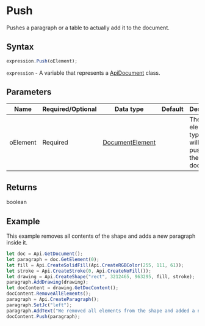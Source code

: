# Push

Pushes a paragraph or a table to actually add it to the document.

## Syntax

```javascript
expression.Push(oElement);
```

`expression` - A variable that represents a [ApiDocument](../ApiDocument.md) class.

## Parameters

| **Name** | **Required/Optional** | **Data type** | **Default** | **Description** |
| ------------- | ------------- | ------------- | ------------- | ------------- |
| oElement | Required | [DocumentElement](../../Enumeration/DocumentElement.md) |  | The element type which will be pushed to the document. |

## Returns

boolean

## Example

This example removes all contents of the shape and adds a new paragraph inside it.

```javascript editor-
let doc = Api.GetDocument();
let paragraph = doc.GetElement(0);
let fill = Api.CreateSolidFill(Api.CreateRGBColor(255, 111, 61));
let stroke = Api.CreateStroke(0, Api.CreateNoFill());
let drawing = Api.CreateShape("rect", 3212465, 963295, fill, stroke);
paragraph.AddDrawing(drawing);
let docContent = drawing.GetDocContent();
docContent.RemoveAllElements();
paragraph = Api.CreateParagraph();
paragraph.SetJc("left");
paragraph.AddText("We removed all elements from the shape and added a new paragraph inside it.");
docContent.Push(paragraph);
```
